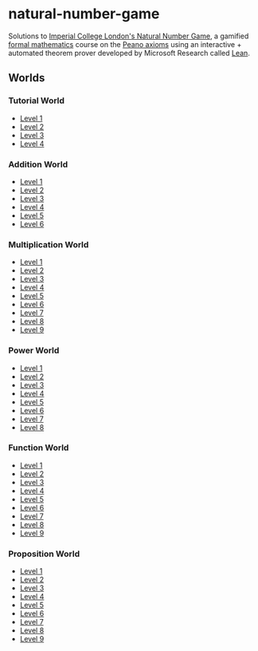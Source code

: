 # natural-number-game

Solutions to [Imperial College London's Natural Number
Game](http://wwwf.imperial.ac.uk/~buzzard/xena/natural_number_game/), a gamified
[formal
mathematics](https://en.wikipedia.org/wiki/Mathematical_logic#Formal_logical_systems)
course on the [Peano axioms](https://en.wikipedia.org/wiki/Peano_axioms) using
an interactive + automated theorem prover developed by Microsoft Research called
[Lean](https://leanprover.github.io/).

## Worlds

### Tutorial World

* [Level 1](tutorial-world/1)
* [Level 2](tutorial-world/2)
* [Level 3](tutorial-world/3)
* [Level 4](tutorial-world/4)

### Addition World

* [Level 1](addition-world/1)
* [Level 2](addition-world/2)
* [Level 3](addition-world/3)
* [Level 4](addition-world/4)
* [Level 5](addition-world/5)
* [Level 6](addition-world/6)

### Multiplication World

* [Level 1](multiplication-world/1)
* [Level 2](multiplication-world/2)
* [Level 3](multiplication-world/3)
* [Level 4](multiplication-world/4)
* [Level 5](multiplication-world/5)
* [Level 6](multiplication-world/6)
* [Level 7](multiplication-world/7)
* [Level 8](multiplication-world/8)
* [Level 9](multiplication-world/9)

### Power World

* [Level 1](power-world/1)
* [Level 2](power-world/2)
* [Level 3](power-world/3)
* [Level 4](power-world/4)
* [Level 5](power-world/5)
* [Level 6](power-world/6)
* [Level 7](power-world/7)
* [Level 8](power-world/8)

### Function World

* [Level 1](function-world/1)
* [Level 2](function-world/2)
* [Level 3](function-world/3)
* [Level 4](function-world/4)
* [Level 5](function-world/5)
* [Level 6](function-world/6)
* [Level 7](function-world/7)
* [Level 8](function-world/8)
* [Level 9](function-world/9)

### Proposition World

* [Level 1](proposition-world/1)
* [Level 2](proposition-world/2)
* [Level 3](proposition-world/3)
* [Level 4](proposition-world/4)
* [Level 5](proposition-world/5)
* [Level 6](proposition-world/6)
* [Level 7](proposition-world/7)
* [Level 8](proposition-world/8)
* [Level 9](proposition-world/9)
